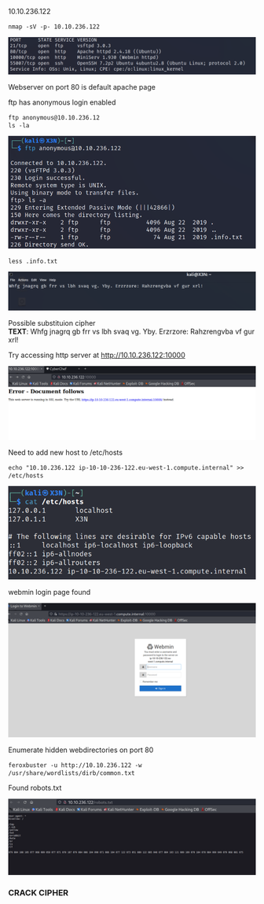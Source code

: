 10.10.236.122

```
nmap -sV -p- 10.10.236.122
```

![1.1](./imgs/1.1.png)

Webserver on port 80 is default apache page

ftp has anonymous login enabled

```
ftp anonymous@10.10.236.12
ls -la
```

![1.2](./imgs/1.2.png)

```
less .info.txt
```

![1.3](./imgs/1.3.png)

Possible substituion cipher<br>
**TEXT**: Whfg jnagrq gb frr vs lbh svaq vg. Yby. Erzrzore: Rahzrengvba vf gur xrl!

Try accessing http server at http://10.10.236.122:10000

![1.4](./imgs/1.4.png)

Need to add new host to /etc/hosts
```
echo "10.10.236.122 ip-10-10-236-122.eu-west-1.compute.internal" >> /etc/hosts
```

![1.5](./imgs/1.5.png)

webmin login page found

![1.6](./imgs/1.6.png)

Enumerate hidden webdirectories on port 80
```
feroxbuster -u http://10.10.236.122 -w /usr/share/wordlists/dirb/common.txt 
```

Found robots.txt

![1.7](./imgs/1.7.png)




### CRACK CIPHER

